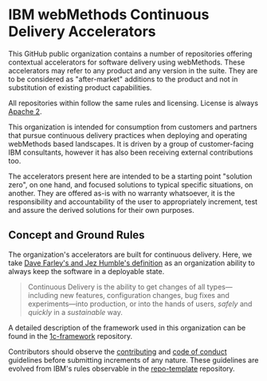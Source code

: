 # IBM webMethods Continuous Delivery Accelerators

This GitHub public organization contains a number of repositories offering contextual accelerators for software delivery using webMethods. These accelerators may refer to any product and any version in the suite. They are to be considered as "after-market" additions to the product and not in substitution of existing product capabilities.

All repositories within follow the same rules and licensing. License is always [Apache 2](https://www.apache.org/licenses/LICENSE-2.0).

This organization is intended for consumption from customers and partners that pursue continuous delivery practices when deploying and operating webMethods based landscapes. It is driven by a group of customer-facing IBM consultants, however it has also been receiving external contributions too.

The accelerators present here are intended to be a starting point "solution zero", on one hand, and focused solutions to typical specific situations, on another. They are offered as-is with no warranty whatsoever, it is the responsibility and accountability of the user to appropriately increment, test and assure the derived solutions for their own purposes.

## Concept and Ground Rules

The organization's accelerators are built for continuous delivery. Here, we take [Dave Farley's and Jez Humble's definition](https://continuousdelivery.com/) as an organization ability to always keep the software in a deployable state.

> Continuous Delivery is the ability to get changes of all types—including new features, configuration changes, bug fixes and experiments—into production, or into the hands of users, *safely* and *quickly* in a *sustainable* way.

A detailed description of the framework used in this organization can be found in the [1c-framework](https://github.com/ibm-webmethods-continuous-delivery/1c-framework) repository.

Contributors should observe the [contributing](https://github.com/ibm-webmethods-continuous-delivery/.github/blob/main/CONTRIBUTING.md) and [code of conduct](https://github.com/ibm-webmethods-continuous-delivery/.github/blob/main/CODE_OF_CONDUCT.md) guidelines before submitting increments of any nature. These guidelines are evolved from IBM's rules observable in the [repo-template](https://github.com/IBM/repo-template) repository.
